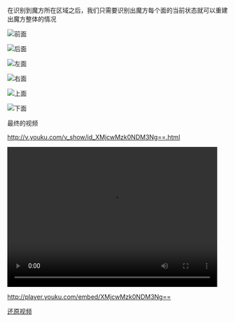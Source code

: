 在识别到魔方所在区域之后，我们只需要识别出魔方每个面的当前状态就可以重建出魔方整体的情况

 ![前面](https://siyaofa.github.io/pic/Front.jpg)
 
 ![后面](https://siyaofa.github.io/pic/Back.jpg)
  
 ![左面](https://siyaofa.github.io/pic/Left.jpg)
   
 ![右面](https://siyaofa.github.io/pic/Right.jpg)
    
![上面](https://siyaofa.github.io/pic/Top.jpg)
     
![下面](https://siyaofa.github.io/pic/Bottom.jpg)

最终的视频

<http://v.youku.com/v_show/id_XMjcwMzk0NDM3Ng==.html>

<video width="480" height="320" controls>
<source src="http://v.youku.com/v_show/id_XMjcwMzk0NDM3Ng==.html">
</video>

<http://player.youku.com/embed/XMjcwMzk0NDM3Ng==>

[还原视频](http://v.youku.com/v_show/id_XMjcwMzk0NDM3Ng==.html)

